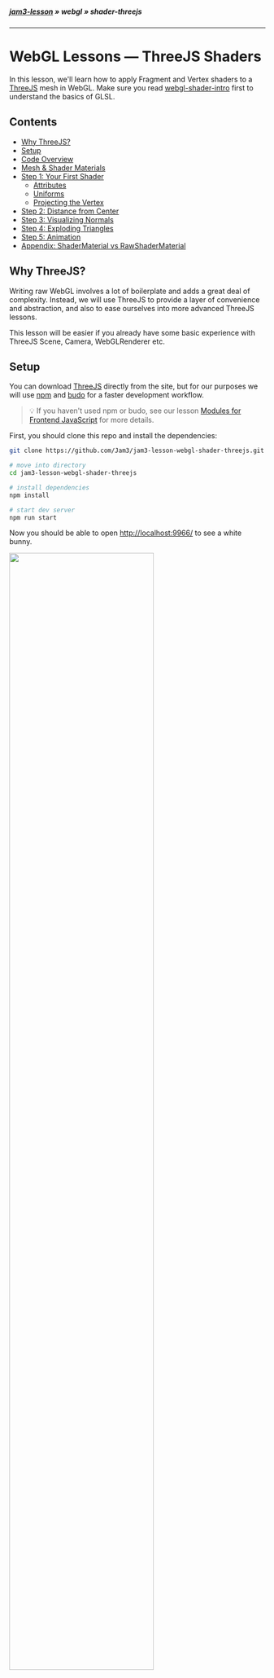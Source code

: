 ##### [jam3-lesson](https://github.com/Jam3/jam3-lesson) » webgl » shader-threejs

---

# WebGL Lessons — ThreeJS Shaders

In this lesson, we'll learn how to apply Fragment and Vertex shaders to a [ThreeJS](http://threejs.org/) mesh in WebGL. Make sure you read [webgl-shader-intro](https://github.com/Jam3/jam3-lesson-webgl-shader-intro) first to understand the basics of GLSL.

## Contents

- [Why ThreeJS?](#why-threejs)
- [Setup](#setup)
- [Code Overview](#code-overview)
- [Mesh & Shader Materials](#mesh--shader-materials)
- [Step 1: Your First Shader](#step-1-your-first-shader)
  - [Attributes](#attributes)
  - [Uniforms](#uniforms)
  - [Projecting the Vertex](#projecting-the-vertex)
- [Step 2: Distance from Center](#step-2-distance-from-center)
- [Step 3: Visualizing Normals](#step-3-visualizing-normals)
- [Step 4: Exploding Triangles](#step-4-exploding-triangles)
- [Step 5: Animation](#step-5-animation)
- [Appendix: ShaderMaterial vs RawShaderMaterial](#appendix-shadermaterial-vs-rawshadermaterial)

## Why ThreeJS?

Writing raw WebGL involves a lot of boilerplate and adds a great deal of complexity. Instead, we will use ThreeJS to provide a layer of convenience and abstraction, and also to ease ourselves into more advanced ThreeJS lessons.

This lesson will be easier if you already have some basic experience with ThreeJS Scene, Camera, WebGLRenderer etc.

## Setup

You can download [ThreeJS](http://threejs.org/) directly from the site, but for our purposes we will use [npm](https://www.npmjs.com/) and [budo](https://github.com/mattdesl/budo/) for a faster development workflow.

> :bulb: If you haven't used npm or budo, see our lesson [Modules for Frontend JavaScript](https://github.com/Jam3/jam3-lesson-module-basics) for more details.

First, you should clone this repo and install the dependencies:

```sh
git clone https://github.com/Jam3/jam3-lesson-webgl-shader-threejs.git

# move into directory
cd jam3-lesson-webgl-shader-threejs

# install dependencies
npm install

# start dev server
npm run start
```

Now you should be able to open [http://localhost:9966/](http://localhost:9966/) to see a white bunny.

<img src="images/1.png" width="75%" />

This project uses Babel through [babelify](https://github.com/babel/babelify) (a browserify transform). It also uses [brfs](https://github.com/substack/brfs), which can statically inline files like shaders.

## Code Overview

The code is split into a few different files:

- **[`./lib/index.js`](./lib/index.js)**  
This holds the "guts" of our demo, creating our application, geometry, mesh, and render loop. Since it is the root file, we use this to ensure the `THREE` global can be accessed from other files:  
```js
global.THREE = require('three');
```
- **[`./lib/createApp.js`](./lib/createApp.js)**  
This boilerplate creates a basic ThreeJS application using a helper module, [orbit-controls](https://github.com/Jam3/orbit-controls), for 3D camera movement.

  You can review the code in this file, but it won't be essential to this lesson.

- **[`./lib/createBunnyGeometry.js`](./lib/createBunnyGeometry.js)**  
This helper method creates a ThreeJS geometry from a *mesh primitive*, in this case a 3D bunny.

  For the purpose of this lesson, you can skip over this file.
- **[`./lib/shader.frag`](./lib/shader.frag)**  
This is the fragment shader which you will be editing in this lesson.

- **[`./lib/shader.vert`](./lib/shader.vert)**  
This is the fragment shader which you will be editing in this lesson.

- **[`./lib/reference/`](./lib/reference/)**  
Here you can find some shader references for each step in this lesson.

## Mesh & Shader Materials

In ThreeJS, a `Mesh` is the basic building block for rendering 3D shapes. It is made up of a `Geometry` (often re-used for memory) and a `Material`. For example, this code adds a red cube to the scene:

```js
const geometry = new THREE.BoxGeometry(1, 1, 1);
const material = new THREE.MeshBasicMaterial({ color: 'red' });
const mesh = new THREE.Mesh(geometry, material);
scene.add(mesh);
```

In our [./lib/index.js](./lib/index.js), we have some similar code that sets up a 3D bunny geometry:

```js
// Get a nicely prepared geometry
const geometry = createBunnyGeometry({ flat: true });
```

Next, we create a material for the bunny.

We use a `RawShaderMaterial`, which is a special type of material that accepts `vertexShader` and `fragmentShader` strings. We are using [brfs](https://github.com/substack/brfs), a source transform, so that we can keep our shaders as separate files and inline them at bundle-time.

```js
const path = require('path');
const fs = require('fs');

// Create our vertex/fragment shaders
const material = new THREE.RawShaderMaterial({
  vertexShader: fs.readFileSync(path.join(__dirname, 'shader.vert'), 'utf8'),
  fragmentShader: fs.readFileSync(path.join(__dirname, 'shader.frag'), 'utf8')
});
```

> :bulb: Later, you may wish to explore [glslify](https://github.com/stackgl/glslify) instead of `brfs`.

Our bunny mesh is then created the same was as our box:

```js
// Setup our mesh
const mesh = new THREE.Mesh(geometry, material);
scene.add(mesh);
```

### Step 1: Your First Shader

<sup>Reference: [shader.vert](./lib/shader.vert), [shader.frag](./lib/shader.frag)</sup>

<img src="images/1.png" width="75%" />

The initial shader provided with this repo just renders the 3D mesh with a flat white material. It's a good idea to always start with a basic shader before you dive into other effects.

#### Vertex Shader

The vertex shader at [`./lib/shader.vert`](./lib/shader.vert) looks like this:

```glsl
attribute vec3 position;

uniform mat4 projectionMatrix;
uniform mat4 modelViewMatrix;

void main () {
  gl_Position = projectionMatrix * modelViewMatrix * vec4(position, 1.0);
}
```

Fragment and vertex shaders require a `main()` function — it gets called by WebGL for each vertex (or fragment) in our mesh.

This vertex shader introduces two new concepts: **attributes** and **uniforms**.

##### Attributes

A vertex shader runs on each *vertex* in a geometry. A vertex can contain various *attributes*, such as Position (XYZ), UV coordinates (XY), Normal (XYZ), etc. The attributes are set up in JavaScript, and end up as read-only inputs to our vertex shader.

For example, the triangle below has 3 *vertices*, each vertex has one *attribute* that holds the XYZ position. For this triangle, the vertex shader would be executed 3 times by the GPU.

<img src="images/triangle.png" width="50%" />

Our bunny vertex shader only has one attribute for the vertex position.

```glsl
attribute vec3 position;
```

##### Uniforms

Vertex and fragment shaders can also have *uniforms*, which is a constant value across all triangles (or fragments) in a render call. This value, set from JavaScript, is read-only in the vertex and fragment shaders.

For example, we could use a `uniform` to define a constant RGB color for our mesh.

ThreeJS provides a few built-in uniforms for shaders, such as the following 4x4 matrices, as `mat4` data types:

- `projectionMatrix` — used to convert 3D world units into 2D screen-space.
- `viewMatrix` — an inverse of our `PerspectiveCamera`'s world matrix
- `modelMatrix` — the model-space matrix of our `Mesh`
- `modelViewMatrix` — a combination of the view and model matrix

> :bulb: If you aren't familiar with matrices, don't fret! We plan to cover the basics of vector math in a later lesson.

If you use one of these, you will need to define it like so:

```glsl
uniform mat4 projectionMatrix;
uniform mat4 modelViewMatrix;
```

#### Projecting The Vertex

The role of the vertex shader is to turn our 3D data (e.g. position) into features that WebGL's rasterizer can use to fill our shapes on a 2D screen. This is known as "projecting" 3D world coordinates into 2D screen-space coordinates.

To do this, we use the following pattern:

```glsl
gl_Position = projectionMatrix * modelViewMatrix * vec4(position, 1.0);
```

> :bulb: It's not yet necessary to understand why `1.0` is used as the `w` component in position. If you are curious, you can read more [here](http://www.tomdalling.com/blog/modern-opengl/explaining-homogenous-coordinates-and-projective-geometry/).

The above could also be written a little differently, by specifying `vec4` for the attribute (WebGL will expand vectors with `w=1.0` by default) and multiplying each matrix independently.

```glsl
attribute vec4 position;

uniform mat4 projectionMatrix;
uniform mat4 modelMatrix;
uniform mat4 viewMatrix;

void main () {
  gl_Position = projectionMatrix * viewMatrix * modelMatrix * position;
}
```

#### Fragment Shader

If you open up [`./lib/shader.frag`](./lib/shader.frag), you'll see the fragment shader:

```glsl
precision highp float;

void main () {
  gl_FragColor = vec4(1.0);
}
```

The first line, with `precision`, defines the floating point precision the GPU should use by default for all floats. When using `RawShaderMaterial`, you will need to specify this at the top of your fragment shaders. You can use `lowp`, `mediump`, or `highp`, but typically `highp` is recommended.

> :bulb: The default precision for vertex shaders is `highp`, so we didn't need to define it earlier.

Then, we have `gl_FragColor`, which is a builtin write-only `vec4` for the output color. You should always write all 4 channels to this in your fragment shader. In our case, we are using pure white: `(1.0, 1.0, 1.0, 1.0)`. This is similar to [ShaderToy's](http://shadertoy.com/) `fragColor` variable.

## Step 2: Distance from Center

<sup>Reference: [shader2.vert](./lib/reference/shader2.vert), [shader2.frag](./lib/reference/shader2.frag)</sup>

<img src="images/2.png" width="75%" />

Next, we'll apply a radial gradient to our mesh by coloring each pixel based on its XYZ distance from world center, `(0, 0, 0)`.

You can edit your `shader.vert` and `shader.frag` to see the new changes locally.

### Vertex Shader

In this step, our vertex shader looks like this:

```glsl
attribute vec4 position;

uniform mat4 projectionMatrix;
uniform mat4 modelViewMatrix;

varying float distFromCenter;

void main () {
  distFromCenter = length(position.xyz);
  gl_Position = projectionMatrix * modelViewMatrix * position;
}
```

This shader introduces a new concept: **varyings**. This is a write-only value that will get passed down the pipeline to the fragment shader. Here, we take the magnitude of the `position` vector, i.e. compute its distance from origin `vec3(0.0)`.

> :bulb: You can also use the `distance` built-in, like so:
```glsl
distFromCenter = distance(position.xyz, vec3(0.0));
```

### Fragment Shader

```glsl
precision highp float;

varying float distFromCenter;
void main () {
  gl_FragColor = vec4(vec3(distFromCenter), 1.0);
}
```

In a fragment shader, varyings are read-only. They are inputs from the vertex shader. Their values are interpolated between vertices, so if you have a `0.0` float coming from one vertex, and `1.0` coming from another, each fragment will end up with some values in-between.

In our case, the fragment RGB color is set to the `distFromCenter`, which gives us values that are black near the world origin, and more white as the vertices move away from this point.


## Step 3: Visualizing Normals

<sup>Reference: [shader3.vert](./lib/reference/shader3.vert), [shader3.frag](./lib/reference/shader3.frag)</sup>

<img src="images/3.png" width="75%" />

In this step, we visualize the *normals* of the mesh. This is a new attribute, already specified in `createBunnyGeometry.js`, that defines the way each triangle points away from the center. Normals are often used in surface lighting and other effects.

A normal is a unit vector, which means its components are normalized to the range -1.0 to 1.0.

### Vertex Shader

```glsl
attribute vec4 position;
attribute vec3 normal;

uniform mat4 projectionMatrix;
uniform mat4 modelViewMatrix;

varying vec3 vNormal;

void main () {
  vNormal = normal;
  gl_Position = projectionMatrix * modelViewMatrix * position;
}
```

In this shader, we include a new attribute, `normal`, and pass it along to the fragment shader with the `vNormal` varying.

### Fragment Shader

```glsl
precision highp float;

varying vec3 vNormal;

void main () {
  gl_FragColor = vec4(vNormal, 1.0);
}
```

Here, we simply render the passed `vNormal` for each fragment. It ends up looking nice, even though some values will be clamped because they are less than 0.0.

> :bulb: The geometry in `index.js` is created with `{ flat: true }`, which means the normals should be separated. You can try toggling that to see how it looks with combined (smooth) normals.

## Step 4: Exploding Triangles

<sup>Reference: [shader4.vert](./lib/reference/shader4.vert), [shader4.frag](./lib/reference/shader4.frag)</sup>

<img src="images/4.png" width="75%" />

Now, let's push each triangle along its face normal to create an explosion effect! :fire:

### Vertex Shader

```glsl
attribute vec4 position;
attribute vec3 normal;

uniform mat4 projectionMatrix;
uniform mat4 modelViewMatrix;

varying vec3 vNormal;

void main () {
  vNormal = normal;

  vec4 offset = position;
  float dist = 0.25;
  offset.xyz += normal * dist;
  gl_Position = projectionMatrix * modelViewMatrix * offset;
}
```

In this shader, we offset each vertex position by a vector. In this case, we use the `normal` to know which direction the position should be offset, and a `dist` scalar to determine how far away the triangles should be pushed.

We can leave the fragment shader unchanged.

## Step 5: Animation

<sup>Reference: [shader5.vert](./lib/reference/shader5.vert), [shader5.frag](./lib/reference/shader5.frag)</sup>

<img src="images/5.png" width="75%" />

Lastly, we'll animate the explosion by adding a uniform to the shader material.

This needs to be set up from JavaScript, so make sure our `index.js` defines a `uniforms` option in the material:

```js
// Create our vertex/fragment shaders
const material = new THREE.RawShaderMaterial({
  vertexShader: fs.readFileSync(path.join(__dirname, 'shader.vert'), 'utf8'),
  fragmentShader: fs.readFileSync(path.join(__dirname, 'shader.frag'), 'utf8'),
  uniforms: {
    time: { type: 'f', value: 0 }
  }
});
```

Above, we define a `time` uniform (which will be accessed by that name in the shader), give it a float type (ThreeJS uses `'f'` — see [here](https://github.com/mrdoob/three.js/wiki/Uniforms-types) for others), and provide a default value.

Then, our render loop increments the value every frame, and changes the `value` field of our `time` uniform.

```js
// Time since beginning
let time = 0;

// Start our render loop
createLoop((dt) => {
  // update time
  time += dt / 1000;

  // set value
  material.uniforms.time.value = time;

  // render
  ...
}).start();
```

### Vertex Shader

```glsl
attribute vec4 position;
attribute vec3 normal;

uniform mat4 projectionMatrix;
uniform mat4 modelViewMatrix;

uniform float time;

varying vec3 vNormal;

void main () {
  vNormal = normal;

  vec4 offset = position;

  // Animate between 0 and 1
  // sin(x) returns a value in [-1...1] range
  float dist = sin(time) * 0.5 + 0.5;

  offset.xyz += normal * dist;
  gl_Position = projectionMatrix * modelViewMatrix * offset;
}
```

In this shader, we first define our uniform before our main function. Since it's a uniform, it will be the same value for all vertices in that render call.

```glsl
uniform float time;
```

We can use the built-in `sin()` function (equivalent to `Math.sin` in JavaScript), which gives us back a value from -1.0 to 1.0. Then we normalize it into 0 to 1 range, so that our mesh is always exploding outward:

```glsl
float dist = sin(time) * 0.5 + 0.5;
```

Voilà! We have an exploding bunny! :rabbit:

## Appendix: ShaderMaterial vs RawShaderMaterial

At some point you may wonder why ThreeJS has both `ShaderMaterial` and `RawShaderMaterial`. Typically I suggest using `RawShaderMaterial` since it is less error-prone, but it means you have to be a bit more verbose and manually specify precision, extensions, etc.

Instead, you can use `ShaderMaterial` and skip some definitions, such as ThreeJS's built-in attributes, uniforms and fragment shader precision:

```glsl
void main () {
  gl_Position = projectionMatrix * modelViewMatrix * vec4(position.xyz, 1.0);
}
```

## Next Steps

Stay tuned for future lessons on ThreeJS shaders, BufferGeometry, custom attributes, and more!# orb
